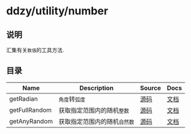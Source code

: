 # ddzy/utility/number

## 说明

汇集有关`数值`的工具方法.

## 目录

| Name          | Description                  | Source                                                                                 | Docs                                                                                         |
| ------------- | ---------------------------- | -------------------------------------------------------------------------------------- | -------------------------------------------------------------------------------------------- |
| getRadian     | `角度`转`弧度`               | [源码](./index.ts) | [文档](https://ddzy.gitbook.io/ts-utility-plugins-docs/utility/utility-number/getradian)     |
| getFullRandom | 获取指定范围内的随机`整数`   | [源码](./index.ts) | [文档](https://ddzy.gitbook.io/ts-utility-plugins-docs/utility/utility-number/getfullrandom) |
| getAnyRandom  | 获取指定范围内的随机`自然数` | [源码](./index.ts) | [文档](https://ddzy.gitbook.io/ts-utility-plugins-docs/utility/utility-number/getanyrandom)  |
